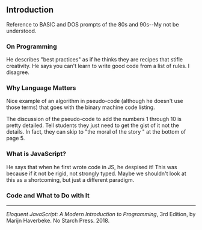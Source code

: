 ## Introduction

Reference to BASIC and DOS prompts of the 80s and 90s--My not be understood.

### On Programming

He describes "best practices" as if he thinks they are recipes that stifle creativity. He says you can't learn to write good code from a list of rules. I disagree.

### Why Language Matters

Nice example of an algorithm in pseudo-code (although he doesn't use those terms) that goes with the binary machine code listing.

The discussion of the pseudo-code to add the numbers 1 through 10 is pretty detailed. Tell students they just need to get the gist of it not the details. In fact, they can skip to "the moral of the story " at the bottom of page 5.

### What is JavaScript?

He says that when he first wrote code in JS, he despised it! This was because if it not be rigid, not strongly typed. Maybe we shouldn't look at this as a shortcoming, but just a different paradigm.

### Code and What to Do with It



------

*Eloquent JavaScript: A Modern Introduction to Programming*, 3rd Edition, by Marijn Haverbeke. No Starch Press. 2018.